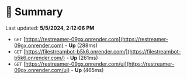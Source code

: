 # 📖 Summary
Last updated: **5/5/2024, 2:12:06 PM**

- `GET` [https://restreamer-09gx.onrender.com](https://restreamer-09gx.onrender.com) - **Up** (288ms)
- `GET` [https://filestreambot-b5k6.onrender.com/](https://filestreambot-b5k6.onrender.com/) - **Up** (261ms)
- `GET` [https://restreamer-09gx.onrender.com/ui](https://restreamer-09gx.onrender.com/ui) - **Up** (465ms)
